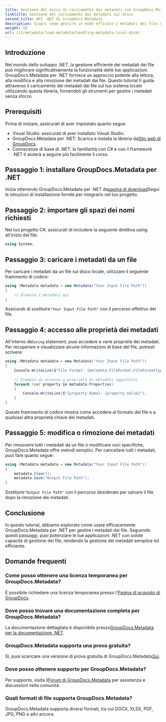 ```yaml
---
title: Gestione del disco di caricamento dei metadati con GroupDocs.Metadata in .NET
linktitle: Gestione del caricamento dei metadati sul disco
second_title: API .NET di GroupDocs.Metadata
description: Scopri come gestire in modo efficace i metadati dei file nelle tue applicazioni .NET utilizzando GroupDocs.Metadata. Questa guida completa ti accompagna attraverso il processo di installazione, accedendo alle proprietà dei metadati.
weight: 10
url: /it/metadata/load-metadata/handling-metadata-local-disk/
---
```

## Introduzione

Nel mondo dello sviluppo .NET, la gestione efficiente dei metadati dei file può migliorare significativamente la funzionalità delle tue applicazioni. GroupDocs.Metadata per .NET fornisce un approccio potente alla lettura, alla modifica e alla rimozione dei metadati dai file. Questo tutorial ti guida attraverso il caricamento dei metadati dai file sul tuo sistema locale utilizzando questa libreria, fornendoti gli strumenti per gestire i metadati senza sforzo.

## Prerequisiti

Prima di iniziare, assicurati di aver impostato quanto segue:

- Visual Studio: assicurati di aver installato Visual Studio.
-  GroupDocs.Metadata per .NET: Scarica e installa la libreria da[Sito web di GroupDocs](https://releases.groupdocs.com/metadata/net/).
- Conoscenze di base di .NET: la familiarità con C# e con il framework .NET ti aiuterà a seguire più facilmente il corso.

## Passaggio 1: installare GroupDocs.Metadata per .NET

 Inizia ottenendo GroupDocs.Metadata per .NET da[pagina di download](https://releases.groupdocs.com/metadata/net/)Segui le istruzioni di installazione fornite per integrarlo nel tuo progetto.

## Passaggio 2: importare gli spazi dei nomi richiesti

Nel tuo progetto C#, assicurati di includere la seguente direttiva using all'inizio del file:

```csharp
using System;
```

## Passaggio 3: caricare i metadati da un file

Per caricare i metadati da un file sul disco locale, utilizzare il seguente frammento di codice:

```csharp
using (Metadata metadata = new Metadata("Your Input File Path"))
{
    // Elabora i metadati qui
}
```

 Assicurati di sostituire`"Your Input File Path"` con il percorso effettivo del file.

## Passaggio 4: accesso alle proprietà dei metadati

 All'interno del`using` statement, puoi accedere a varie proprietà dei metadati. Per recuperare e visualizzare alcune informazioni di base del file, potresti scrivere:

```csharp
using (Metadata metadata = new Metadata("Your Input File Path"))
{
    Console.WriteLine($"File Format: {metadata.FileFormat.FileFormatType}");
    
    // Esempio di accesso a proprietà di metadati aggiuntivi
    foreach (var property in metadata.Properties)
    {
        Console.WriteLine($"{property.Name}: {property.Value}");
    }
}
```

Questo frammento di codice mostra come accedere al formato del file e a qualsiasi altra proprietà chiave dei metadati. 

## Passaggio 5: modifica o rimozione dei metadati

Per rimuovere tutti i metadati da un file o modificare voci specifiche, GroupDocs.Metadata offre metodi semplici. Per cancellare tutti i metadati, puoi fare quanto segue:

```csharp
using (Metadata metadata = new Metadata("Your Input File Path"))
{
    metadata.Clear();
    metadata.Save("Output File Path");
}
```

 Sostituire`"Output File Path"` con il percorso desiderato per salvare il file dopo la rimozione dei metadati.

## Conclusione

In questo tutorial, abbiamo esplorato come usare efficacemente GroupDocs.Metadata per .NET per gestire i metadati dei file. Seguendo questi passaggi, puoi potenziare le tue applicazioni .NET con solide capacità di gestione dei file, rendendo la gestione dei metadati semplice ed efficiente.

## Domande frequenti

### Come posso ottenere una licenza temporanea per GroupDocs.Metadata?
 È possibile richiedere una licenza temporanea presso l'[Pagina di acquisto di GroupDocs](https://purchase.groupdocs.com/temporary-license/).

### Dove posso trovare una documentazione completa per GroupDocs.Metadata?
 La documentazione dettagliata è disponibile presso[GroupDocs.Metadata per la documentazione .NET](https://reference.groupdocs.com/metadata/net/).

### GroupDocs.Metadata supporta una prova gratuita?
 Sì, puoi scaricare una versione di prova gratuita di GroupDocs.Metadata[Qui](https://releases.groupdocs.com/).

### Dove posso ottenere supporto per GroupDocs.Metadata?
 Per supporto, visita il[Forum di GroupDocs.Metadata](https://forum.groupdocs.com/c/metadata/14) per assistenza e discussioni nella comunità.

### Quali formati di file supporta GroupDocs.Metadata?
GroupDocs.Metadata supporta diversi formati, tra cui DOCX, XLSX, PDF, JPG, PNG e altri ancora.